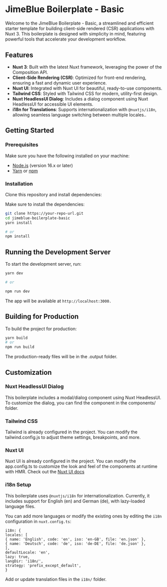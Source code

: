 #

```

```

```

```

# JimeBlue Boilerplate - Basic

Welcome to the JimeBlue Boilerplate - Basic, a streamlined and efficient starter template for building client-side rendered (CSR) applications with Nuxt 3. This boilerplate is designed with simplicity in mind, featuring powerful tools that accelerate your development workflow.

## Features

- **Nuxt 3**: Built with the latest Nuxt framework, leveraging the power of the Composition API.
- **Client-Side Rendering (CSR)**: Optimized for front-end rendering, ensuring a fast and dynamic user experience.
- **Nuxt UI**: Integrated with Nuxt UI for beautiful, ready-to-use components.
- **Tailwind CSS**: Styled with Tailwind CSS for modern, utility-first design.
- **Nuxt HeadlessUI Dialog**: Includes a dialog component using Nuxt HeadlessUI for accessible UI elements.
- **i18n for Translations**: Supports internationalization with `@nuxtjs/i18n`, allowing seamless language switching between multiple locales..

## Getting Started

### Prerequisites

Make sure you have the following installed on your machine:

- [Node.js](https://nodejs.org/) (version 16.x or later)
- [Yarn](https://yarnpkg.com/) or [npm](https://www.npmjs.com/)

### Installation

Clone this repository and install dependencies:

Make sure to install the dependencies:

```bash
git clone https://your-repo-url.git
cd jimeblue-boilerplate-basic
yarn install

# or
npm install
```

## Running the Development Server

To start the development server, run:

```bash
yarn dev

# or

npm run dev
```

The app will be available at `http://localhost:3000.`

## Building for Production

To build the project for production:

```bash
yarn build
# or
npm run build
```

The production-ready files will be in the .output folder.

## Customization

### Nuxt HeadlessUI Dialog

This boilerplate includes a modal/dialog component using Nuxt HeadlessUI. To customize the dialog, you can find the component in the components/ folder.

### Tailwind CSS

Tailwind is already configured in the project. You can modify the tailwind.config.js to adjust theme settings, breakpoints, and more.

### Nuxt UI

Nuxt UI is already configured in the project. You can modify the app.config.ts to customize the look and feel of the components at runtime with HMR. Check out the [Nuxt UI docs](https://ui.nuxt.com/getting-started/theming)

### i18n Setup

This boilerplate uses `@nuxtjs/i18n` for internationalization. Currently, it includes support for English (en) and German (de), with lazy-loaded language files.

You can add more languages or modify the existing ones by editing the `i18n` configuration in `nuxt.config.ts`:

```
i18n: {
locales: [
{ name: 'English', code: 'en', iso: 'en-GB', file: 'en.json' },
{ name: 'Deutsch', code: 'de', iso: 'de-DE', file: 'de.json' },
],
defaultLocale: 'en',
lazy: true,
langDir: 'i18n/',
strategy: 'prefix_except_default',
}
```

Add or update translation files in the `i18n/` folder.
